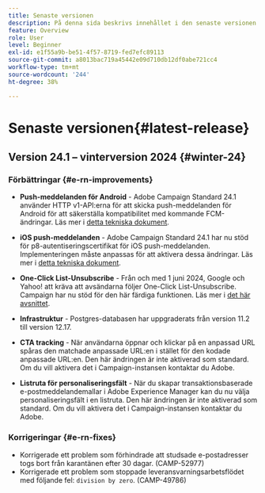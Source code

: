 ```yaml
---
title: Senaste versionen
description: På denna sida beskrivs innehållet i den senaste versionen av Campaign Standard
feature: Overview
role: User
level: Beginner
exl-id: e1f55a9b-be51-4f57-8719-fed7efc89113
source-git-commit: a8013bac719a45442e09d710db12df0abe721cc4
workflow-type: tm+mt
source-wordcount: '244'
ht-degree: 38%

---
```



# Senaste versionen{#latest-release}

<!--
![Control Panel](assets/do-not-localize/cp-icon.png) **New Control Panel release**. [Learn more](https://experienceleague.adobe.com/docs/control-panel/using/release-notes.html){target="_blank"}.-->

## Version 24.1 – vinterversion 2024 {#winter-24}

### Förbättringar {#e-rn-improvements}

* **Push-meddelanden för Android** - Adobe Campaign Standard 24.1 använder HTTP v1-API:erna för att skicka push-meddelanden för Android för att säkerställa kompatibilitet med kommande FCM-ändringar. Läs mer i [detta tekniska dokument](../../administration/using/push-technote.md).

* **iOS push-meddelanden** - Adobe Campaign Standard 24.1 har nu stöd för p8-autentiseringscertifikat för iOS push-meddelanden. Implementeringen måste anpassas för att aktivera dessa ändringar. Läs mer i [detta tekniska dokument](../../administration/using/push-technote.md).

* **One-Click List-Unsubscribe** - Från och med 1 juni 2024, Google och Yahoo! att kräva att avsändarna följer One-Click List-Unsubscribe. Campaign har nu stöd för den här färdiga funktionen. Läs mer i [det här avsnittet](../../administration/using/configuring-email-channel.md#list-of-email-smtp-parameters).

* **Infrastruktur** - Postgres-databasen har uppgraderats från version 11.2 till version 12.17.

* **CTA tracking** - När användarna öppnar och klickar på en anpassad URL spåras den matchade anpassade URL:en i stället för den kodade anpassade URL:en. Den här ändringen är inte aktiverad som standard. Om du vill aktivera det i Campaign-instansen kontaktar du Adobe.

* **Listruta för personaliseringsfält** - När du skapar transaktionsbaserade e-postmeddelandemallar i Adobe Experience Manager kan du nu välja personaliseringsfält i en listruta. Den här ändringen är inte aktiverad som standard. Om du vill aktivera det i Campaign-instansen kontaktar du Adobe.

### Korrigeringar {#e-rn-fixes}

* Korrigerade ett problem som förhindrade att studsade e-postadresser togs bort från karantänen efter 30 dagar. (CAMP-52977)
* Korrigerade ett problem som stoppade leveransvarningsarbetsflödet med följande fel: `division by zero`. (CAMP-49786)

